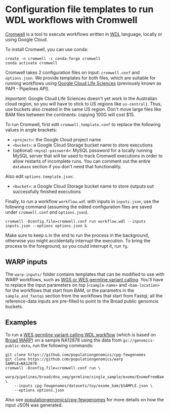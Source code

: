 # Configuration file templates to run WDL workflows with Cromwell

[Cromwell](https://cromwell.readthedocs.io/) is a tool to execute workflows written in [WDL](https://github.com/openwdl/wdl/blob/main/versions/1.0/SPEC.md) language, locally or using Google Cloud.

To install Cromwell, you can use conda:

```
create -n cromwell -c conda-forge cromwell
conda activate cromwell
```

Cromwell takes 2 configuration files on input: `cromwell.conf` and `options.json`. We provide templates for both files, which are suitable for running workflows using [Google Cloud Life Sciences](https://cromwell.readthedocs.io/en/stable/tutorials/PipelinesApi101/) (previously known as PAPI - Pipelines API).

*Important*: Google Cloud Life Sciences doesn't yet work in the Australian cloud region, so you will have to stick to US regions like `us-central1`. Thus, use buckets also created in the same US region. Don't move large files like BAM files between the continents: copying 100G will cost $15.

To run Cromwell, first edit `cromwell.template.conf` to replace the following values in angle brackets:

* `<project>`: the Google Cloud project name
* `<bucket>`: a Google Cloud Storage bucket name to store executions
* (optional) `<mysql-password>`: MySQL password for a locally running MySQL server that will be used to track Cromwell executions in order to allow restarts of incomplete runs. You can comment out the entire `database` section if you don't need that functionality.

Also edit `options.template.json`:

* `<bucket>`: a Google Cloud Storage bucket name to store outputs out successfully finished executions

Finally, to run a workflow `workflow.wdl` with inputs in `inputs.json`, use the following command (assuming the edited configuration files are saved under `cromwell.conf` and `options.json`).

```
cromwell -Dconfig.file=cromwell.conf run workflow.wdl --inputs inputs.json --options options.json &
```

Make sure to keep `&` in the end to run the process in the background, otherwise you might accidentally interrupt the execution. To bring the process to the foreground, so you could interrupt it, run `fg`.

## WARP inputs

The `warp-inputs/` folder contains templates that can be modified to use with WARP workflows, such as [WGS or WES germline variant calling](https://github.com/populationgenomics/warp/blob/master/pipelines/broad/dna_seq/germline/single_sample/). You'll have to replace the input parameters on top (`<sample-name>` and `<bam-location>` for the workflows that start from BAM, or the parametrs in the `sample_and_fastqs` section from the workflows that start from Fastq); all the reference-data inputs are pre-filled to point to the Broad public genomcis buckets.

## Examples

To run a [WES germline variant calling WDL workflow](https://github.com/populationgenomics/warp/blob/start_from_mapped_bam/pipelines/broad/dna_seq/germline/single_sample/) (which is based on [Broad WARP](https://github.com/broadinstitute/warp/)) on a sample NA12878 using the data from `gs://genomics-public-data`, run the following commands:

```
git clone https://github.com/populationgenomics/cpg-fewgenomes
git clone https://github.com/populationgenomics/warp
SAMPLE=NA12878
cromwell -Dconfig.file=cromwell.conf run \
    warp/pipelines/broad/dna_seq/germline/single_sample/exome/ExomeFromBam.wdl \ 
    --inputs cpg-fewgenomes/datasets/toy/exome_bam/$SAMPLE.json \
    --options options.json
```

Also see [populationgenomics/cpg-fewgenomes](https://github.com/populationgenomics/cpg-fewgenomes) for more details on how the input JSON was generated.
